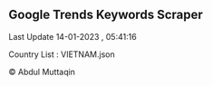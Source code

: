 

## Google Trends Keywords Scraper 
 
Last Update 14-01-2023 , 05:41:16

Country List :
VIETNAM.json



© Abdul Muttaqin 
